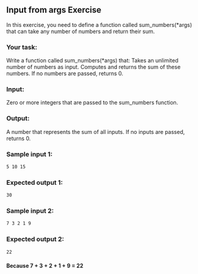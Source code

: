 ## Input from args Exercise

In this exercise, you need to define a function called sum_numbers(*args) that can take any number of numbers and return their sum.

### Your task:

Write a function called sum_numbers(*args) that: Takes an unlimited number of numbers as input.
Computes and returns the sum of these numbers.
If no numbers are passed, returns 0.

### Input:

Zero or more integers that are passed to the sum_numbers function.

### Output:

A number that represents the sum of all inputs.
If no inputs are passed, returns 0.

### Sample input 1:
```bash
5 10 15
```
### Expected output 1:
```sh
30
```

### Sample input 2:
```sh
7 3 2 1 9
```

### Expected output 2:
```sh
22
```
#### Because 7 + 3 + 2 + 1 + 9 = 22